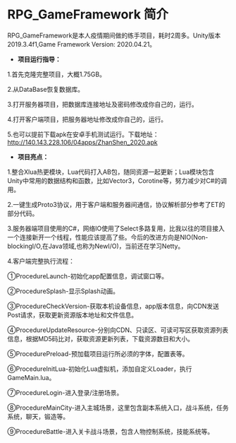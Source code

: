# RPG_GameFramework 简介
RPG_GameFramework是本人疫情期间做的练手项目，耗时2周多。Unity版本2019.3.4f1,Game Framework Version: 2020.04.21。
- **项目运行指导：**

1.首先克隆完整项目，大概1.75GB。

2.从DataBase恢复数据库。

3.打开服务器项目，把数据库连接地址及密码修改成你自己的，运行。

4.打开客户端项目，把服务器地址修改成你自己的，运行。

5.也可以提前下载apk在安卓手机测试运行。下载地址：http://140.143.228.106/04apps/ZhanShen_2020.apk

- **项目亮点：**

1.整合Xlua热更模块，Lua代码打入AB包，随同资源一起更新；Lua模块包含Unity中常用的数据结构和函数，比如Vector3，Corotine等，努力减少对C#的调用。

2.一键生成Proto3协议，用于客户端和服务器间通信，协议解析部分参考了ET的部分代码。

3.服务器端项目使用的C#，网络IO使用了Select多路复用，比我以往的项目接入一个连接新开一个线程，性能应该提高了些。今后的改进方向是NIO(Non-blockingI/O,在Java领域,也称为NewI/O)，当前还在学习Netty。

4.客户端完整执行流程：

①ProcedureLaunch-初始化app配置信息，调试窗口等。

②ProcedureSplash-显示Splash动画。

③ProcedureCheckVersion-获取本机设备信息，app版本信息，向CDN发送Post请求，获取更新资源版本地址和文件信息。

④ProcedureUpdateResource-分别向CDN、只读区、可读可写区获取资源列表信息，根据MD5码比对，获取资源更新列表，下载资源数目和大小。

⑤ProcedurePreload-预加载项目运行所必须的字体，配置表等。

⑥ProcedureInitLua-初始化Lua虚拟机，添加自定义Loader，执行GameMain.lua。

⑦ProcedureLogin-进入登录/注册场景。

⑧ProcedureMainCity-进入主城场景，这里包含副本系统入口，战斗系统，任务系统，聊天，锻造等。

⑨ProcedureBattle-进入关卡战斗场景，包含人物控制系统，技能系统等。
